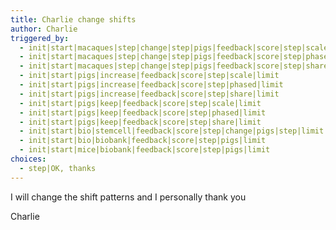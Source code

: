 ```yaml
---
title: Charlie change shifts
author: Charlie
triggered_by:
  - init|start|macaques|step|change|step|pigs|feedback|score|step|scale|limit
  - init|start|macaques|step|change|step|pigs|feedback|score|step|phased|limit
  - init|start|macaques|step|change|step|pigs|feedback|score|step|share|limit
  - init|start|pigs|increase|feedback|score|step|scale|limit
  - init|start|pigs|increase|feedback|score|step|phased|limit
  - init|start|pigs|increase|feedback|score|step|share|limit
  - init|start|pigs|keep|feedback|score|step|scale|limit
  - init|start|pigs|keep|feedback|score|step|phased|limit
  - init|start|pigs|keep|feedback|score|step|share|limit
  - init|start|bio|stemcell|feedback|score|step|change|pigs|step|limit
  - init|start|bio|biobank|feedback|score|step|pigs|limit
  - init|start|mice|biobank|feedback|score|step|pigs|limit
choices:
  - step|OK, thanks
---
```

I will change the shift patterns and I personally thank you

Charlie
